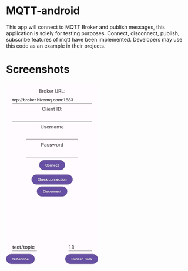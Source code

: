 # MQTT-android
This app will connect to MQTT Broker and publish messages, this application is solely for testing purposes. Connect, disconnect, publish, subscribe features of mqtt have been implemented. Developers may use this code as an example in their projects.

# Screenshots

<img src="https://github.com/abdulmoeed11/MQTT-android/blob/master/mqtt-screenshot.jpeg?raw=true" alt="mqtt" width="250" height="500" /> 

